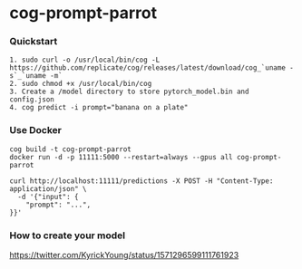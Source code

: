 # cog-prompt-parrot
### Quickstart
```
1. sudo curl -o /usr/local/bin/cog -L https://github.com/replicate/cog/releases/latest/download/cog_`uname -s`_`uname -m`
2. sudo chmod +x /usr/local/bin/cog
3. Create a /model directory to store pytorch_model.bin and config.json
4. cog predict -i prompt="banana on a plate"
```

### Use Docker
```
cog build -t cog-prompt-parrot
docker run -d -p 11111:5000 --restart=always --gpus all cog-prompt-parrot
```
```
curl http://localhost:11111/predictions -X POST -H "Content-Type: application/json" \
  -d '{"input": {
    "prompt": "...",
}}'
```

### How to create your model
https://twitter.com/KyrickYoung/status/1571296599111761923
